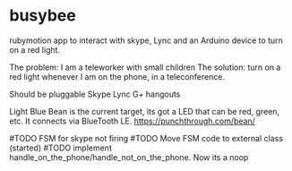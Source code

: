 # busybee
rubymotion app to interact with skype, Lync and an Arduino device to turn on a red light.

The problem:  I am a teleworker with small children
The solution:  turn on a red light whenever I am on the phone, in a teleconference.

Should be pluggable
  Skype
  Lync
  G+ hangouts


Light Blue Bean is the current target, its got a LED that can be red, green, etc.  It connects via BlueTooth LE.
https://punchthrough.com/bean/

#TODO   FSM for skype not firing
#TODO   Move FSM code to external class (started)
#TODO   implement handle_on_the_phone/handle_not_on_the_phone. Now its a noop



